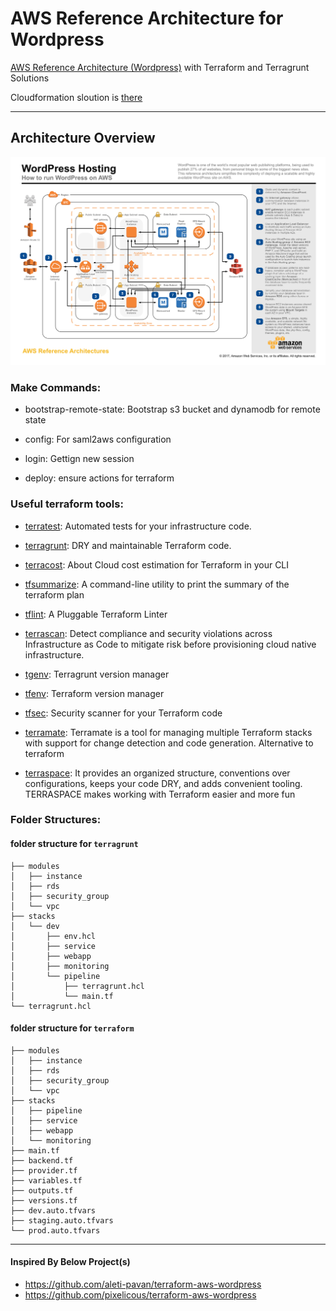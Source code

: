 # AWS Reference Architecture for Wordpress

[AWS Reference Architecture (Wordpress)](https://aws.amazon.com/blogs/architecture/wordpress-best-practices-on-aws/) with Terraform and Terragrunt Solutions

Cloudformation sloution is [there](https://github.com/aws-samples/aws-refarch-wordpress)

---

## Architecture Overview

![architecture-overview](docs/assets/aws-refarch-wordpress-v20171026.jpeg)


### Make Commands:

- bootstrap-remote-state: Bootstrap s3 bucket and dynamodb for remote state

- config: For saml2aws configuration

- login: Gettign new session

- deploy: ensure actions for terraform

### Useful terraform tools:

- [terratest](https://terratest.gruntwork.io/): Automated tests for your infrastructure code.

- [terragrunt](https://terragrunt.gruntwork.io/): DRY and maintainable Terraform code.

- [terracost](https://github.com/cycloidio/terracost): About Cloud cost estimation for Terraform in your CLI

- [tfsummarize](https://github.com/dineshba/tf-summarize): A command-line utility to print the summary of the terraform plan

- [tflint](https://github.com/terraform-linters/tflint): A Pluggable Terraform Linter

- [terrascan](https://github.com/tenable/terrascan): Detect compliance and security violations across Infrastructure as Code to mitigate risk before provisioning cloud native infrastructure.

- [tgenv](https://github.com/cunymatthieu/tgenv): Terragrunt version manager

- [tfenv](https://github.com/tfutils/tfenv): Terraform version manager

- [tfsec](https://github.com/aquasecurity/tfsec): Security scanner for your Terraform code

- [terramate](https://github.com/mineiros-io/terramate): Terramate is a tool for managing multiple Terraform stacks with support for change detection and code generation. Alternative to terraform


- [terraspace](https://terraspace.cloud/): It provides an organized structure, conventions over configurations, keeps your code DRY, and adds convenient tooling. TERRASPACE makes working with Terraform easier and more fun

### Folder Structures:

#### folder structure for `terragrunt`

```
├── modules
│   ├── instance
│   ├── rds
│   ├── security_group
│   └── vpc
├── stacks
│   └── dev
│       ├── env.hcl
│       ├── service
│       ├── webapp
│       ├── monitoring
│       └── pipeline
│           ├── terragrunt.hcl
│           └── main.tf
└── terragrunt.hcl
```

#### folder structure for `terraform`

```
├── modules
│   ├── instance
│   ├── rds
│   ├── security_group
│   └── vpc
├── stacks
│   ├── pipeline
│   ├── service
│   ├── webapp
│   └── monitoring
├── main.tf
├── backend.tf
├── provider.tf
├── variables.tf
├── outputs.tf
├── versions.tf
├── dev.auto.tfvars
├── staging.auto.tfvars
└── prod.auto.tfvars
```


----

#### Inspired By Below Project(s)

- https://github.com/aleti-pavan/terraform-aws-wordpress
- https://github.com/pixelicous/terraform-aws-wordpress

